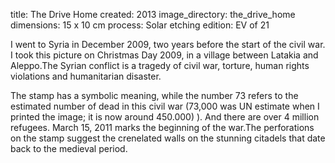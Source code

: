 title: The Drive Home 
created: 2013
image_directory: the_drive_home
dimensions: 15 x 10 cm
process: Solar etching
edition: EV of 21

I went to Syria in December 2009, two years before the start of the civil war. I took this picture on Christmas Day 2009, in a village between Latakia and Aleppo.The Syrian conflict is a tragedy of civil war, torture, human rights violations and humanitarian disaster.

The stamp has a symbolic meaning, while the number 73 refers to the estimated number of dead in this civil war (73,000 was UN estimate when I printed the image; it is now around 450.000) ). And there are over 4 million refugees. March 15, 2011 marks the beginning of the war.The perforations on the stamp suggest the crenelated walls on the stunning citadels that date back to the medieval period.
